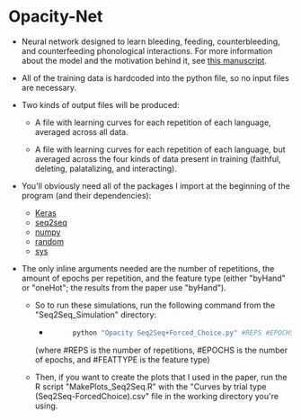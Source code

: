 # Opacity-Net

* Neural network designed to learn bleeding, feeding, counterbleeding, and counterfeeding phonological interactions. For more information about the model and the motivation behind it, see [this manuscript](https://people.umass.edu/bprickett/Downloads/Opacity-Manuscript-Prickett2018.pdf).

* All of the training data is hardcoded into the python file, so no input files are necessary.

* Two kinds of output files will be produced: 

  * A file with learning curves for each repetition of each language, averaged across all data.

  * A file with learning curves for each repetition of each language, but averaged across the four kinds of data present in training (faithful, deleting, palatalizing, and interacting).

* You'll obviously need all of the packages I import at the beginning of the program (and their dependencies):

  * [Keras](https://keras.io/)
  * [seq2seq](https://github.com/farizrahman4u/seq2seq)
  * [numpy](http://www.numpy.org/)
  * [random](https://docs.python.org/2/library/random.html)
  * [sys](https://docs.python.org/2/library/sys.html)

* The only inline arguments needed are the number of repetitions, the amount of epochs per repetition, and the feature type (either "byHand" or "oneHot"; the results from the paper use "byHand").

  * So to run these simulations, run the following command from the "Seq2Seq_Simulation" directory:

    * ```bash
            python "Opacity Seq2Seq+Forced_Choice.py" #REPS #EPOCHS #FEATTYPE ```
    (where #REPS is the number of repetitions, #EPOCHS is the number of epochs, and #FEATTYPE is the feature type)

  * Then, if you want to create the plots that I used in the paper, run the R script "MakePlots_Seq2Seq.R" with the "Curves by trial type (Seq2Seq-ForcedChoice).csv" file in the working directory you're using.